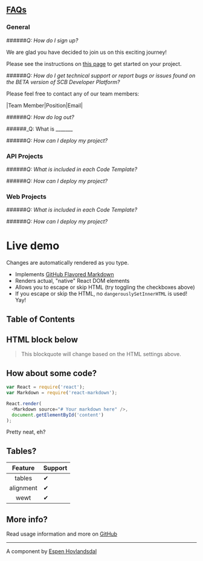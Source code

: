 ## <ins> FAQs </ins>

### General

######_Q: How do I sign up?_

We are glad you have decided to join us on this exciting journey! 

Please see the instructions on [this page](www.google.com) to get started on your project.

######_Q: How do I get technical support or report bugs or issues found on the BETA version of SCB Developer Platform?_

Please feel free to contact any of our team members:

|Team Member|Position|Email|

######_Q: How do log out?_

######_Q: What is _______

######_Q: How can I deploy my project?_


### API Projects

######_Q: What is included in each Code Template?_

######_Q: How can I deploy my project?_


### Web Projects

######_Q: What is included in each Code Template?_

######_Q: How can I deploy my project?_



# Live demo

Changes are automatically rendered as you type.

* Implements [GitHub Flavored Markdown](https://github.github.com/gfm/)
* Renders actual, "native" React DOM elements
* Allows you to escape or skip HTML (try toggling the checkboxes above)
* If you escape or skip the HTML, no `dangerouslySetInnerHTML` is used! Yay!

## Table of Contents

## HTML block below

<blockquote>
  This blockquote will change based on the HTML settings above.
</blockquote>

## How about some code?

```js
var React = require('react');
var Markdown = require('react-markdown');

React.render(
  <Markdown source="# Your markdown here" />,
  document.getElementById('content')
);
```

Pretty neat, eh?

## Tables?

| Feature   | Support |
| :-------: | ------- |
| tables    | ✔ |
| alignment | ✔ |
| wewt      | ✔ |

## More info?

Read usage information and more on [GitHub](https://github.com/remarkjs/react-markdown)

---------------

A component by [Espen Hovlandsdal](https://espen.codes/)
